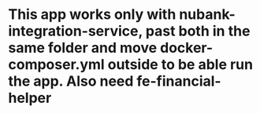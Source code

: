 # This app works only with nubank-integration-service, past both in the same folder and move docker-composer.yml outside to be able run the app. Also need fe-financial-helper
